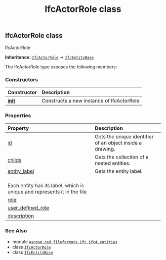 ﻿---
title: IfcActorRole class
second_title: Aspose.CAD for Python via .NET API References
description: 
type: docs
weight: 30
url: /python-net/aspose.cad.fileformats.ifc.ifc4.entities/ifcactorrole/
is_root: false
---

## IfcActorRole class

IfcActorRole



**Inheritance:** [`IfcActorRole`](/cad/python-net/aspose.cad.fileformats.ifc.ifc4.entities/ifcactorrole) → 
[`IfcEntityBase`](/cad/python-net/aspose.cad.fileformats.ifc/ifcentitybase)



The IfcActorRole type exposes the following members:

### Constructors
| Constructor | Description |
| :- | :- |
| [__init__](/cad/python-net/aspose.cad.fileformats.ifc.ifc4.entities/ifcactorrole/__init__/#) | Constructs a new instance of IfcActorRole |


### Properties
| Property | Description |
| :- | :- |
| [id](/cad/python-net/aspose.cad.fileformats.ifc.ifc4.entities/ifcactorrole/id) | Gets the unique identifier of an object inside a drawing. |
| [childs](/cad/python-net/aspose.cad.fileformats.ifc.ifc4.entities/ifcactorrole/childs) | Gets the collection of a nested entities. |
| [entity_label](/cad/python-net/aspose.cad.fileformats.ifc.ifc4.entities/ifcactorrole/entity_label) | Gets the entity label.<br/>Each entity has its label, which is unique and represents it in the file |
| [role](/cad/python-net/aspose.cad.fileformats.ifc.ifc4.entities/ifcactorrole/role) |  |
| [user_defined_role](/cad/python-net/aspose.cad.fileformats.ifc.ifc4.entities/ifcactorrole/user_defined_role) |  |
| [description](/cad/python-net/aspose.cad.fileformats.ifc.ifc4.entities/ifcactorrole/description) |  |



### See Also
* module [`aspose.cad.fileformats.ifc.ifc4.entities`](..)
* class [`IfcActorRole`](/cad/python-net/aspose.cad.fileformats.ifc.ifc4.entities/ifcactorrole)
* class [`IfcEntityBase`](/cad/python-net/aspose.cad.fileformats.ifc/ifcentitybase)
